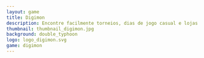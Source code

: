 ```yaml
---
layout: game
title: Digimon
description: Encontre facilmente torneios, dias de jogo casual e lojas que apoiam o Digimon Card Game em São José do Rio Preto e região
thumbnail: thumbnail_digimon.jpg
background: double_typhoon
logo: logo_digimon.svg
game: digimon
---
```

